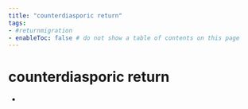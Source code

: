 ```yaml
---
title: "counterdiasporic return"
tags: 
- #returnmigration  
- enableToc: false # do not show a table of contents on this page
---
```


# counterdiasporic return
- 

## 
###
## 
###
## 
###
## 
###